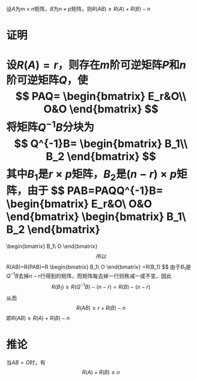设$A$为$m\times n$矩阵，$B$为$n\times p$矩阵，则$R(AB)\ge R(A)+R(B)-n$

# 证明
设$R(A)=r$，则存在$m$阶可逆矩阵$P$和$n$阶可逆矩阵$Q$，使
$$
PAQ=
\begin{bmatrix}
E_r&O\\
O&O
\end{bmatrix}
$$
将矩阵$Q^{-1}B$分块为
$$
Q^{-1}B=
\begin{bmatrix}
B_1\\
B_2
\end{bmatrix}
$$
其中$B_1$是$r\times p$矩阵，$B_2$是$(n-r)\times p$矩阵，由于
$$
PAB=PAQQ^{-1}B=
\begin{bmatrix}
E_r&O\\
O&O
\end{bmatrix}
\begin{bmatrix}
B_1\\
B_2
\end{bmatrix}
=
\begin{bmatrix}
B_1\\
O
\end{bmatrix}
$$
所以
$$
R(AB)=R(PAB)=R
\begin{bmatrix}
B_1\\
O
\end{bmatrix}
=R(B_1)
$$
由于$B_1$是$Q^{-1}B$去掉$n-r$行得到的矩阵，而矩阵每去掉一行则秩减一或不变，因此
$$
R(B_1)\ge R(Q^{-1}B)-(n-r)=R(B)-(n-r)
$$
从而
$$
R(AB)\ge r+R(B)-n
$$
即$R(AB)\ge R(A)+R(B)-n$

# 推论
当$AB=O$时，有
$$
R(A)+R(B)\le n
$$